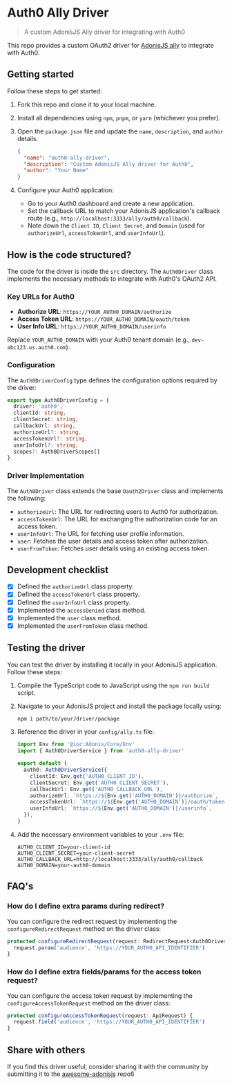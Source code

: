 # Auth0 Ally Driver
> A custom AdonisJS Ally driver for integrating with Auth0

This repo provides a custom OAuth2 driver for [AdonisJS ally](https://docs.adonisjs.com/guides/authentication/social-authentication) to integrate with Auth0.

## Getting started

Follow these steps to get started:

1. Fork this repo and clone it to your local machine.
2. Install all dependencies using `npm`, `pnpm`, or `yarn` (whichever you prefer).
3. Open the `package.json` file and update the `name`, `description`, and `author` details.

   ```json
   {
     "name": "auth0-ally-driver",
     "description": "Custom AdonisJS Ally driver for Auth0",
     "author": "Your Name"
   }
   ```

4. Configure your Auth0 application:
   - Go to your Auth0 dashboard and create a new application.
   - Set the callback URL to match your AdonisJS application's callback route (e.g., `http://localhost:3333/ally/auth0/callback`).
   - Note down the `Client ID`, `Client Secret`, and `Domain` (used for `authorizeUrl`, `accessTokenUrl`, and `userInfoUrl`).

## How is the code structured?

The code for the driver is inside the `src` directory. The `Auth0Driver` class implements the necessary methods to integrate with Auth0's OAuth2 API.

### Key URLs for Auth0

- **Authorize URL**: `https://YOUR_AUTH0_DOMAIN/authorize`
- **Access Token URL**: `https://YOUR_AUTH0_DOMAIN/oauth/token`
- **User Info URL**: `https://YOUR_AUTH0_DOMAIN/userinfo`

Replace `YOUR_AUTH0_DOMAIN` with your Auth0 tenant domain (e.g., `dev-abc123.us.auth0.com`).

### Configuration

The `Auth0DriverConfig` type defines the configuration options required by the driver:

```ts
export type Auth0DriverConfig = {
  driver: 'auth0',
  clientId: string,
  clientSecret: string,
  callbackUrl: string,
  authorizeUrl?: string,
  accessTokenUrl?: string,
  userInfoUrl?: string,
  scopes?: Auth0DriverScopes[]
}
```

### Driver Implementation

The `Auth0Driver` class extends the base `Oauth2Driver` class and implements the following:

- `authorizeUrl`: The URL for redirecting users to Auth0 for authorization.
- `accessTokenUrl`: The URL for exchanging the authorization code for an access token.
- `userInfoUrl`: The URL for fetching user profile information.
- `user`: Fetches the user details and access token after authorization.
- `userFromToken`: Fetches user details using an existing access token.

## Development checklist

- [x] Defined the `authorizeUrl` class property.
- [x] Defined the `accessTokenUrl` class property.
- [x] Defined the `userInfoUrl` class property.
- [x] Implemented the `accessDenied` class method.
- [x] Implemented the `user` class method.
- [x] Implemented the `userFromToken` class method.

## Testing the driver

You can test the driver by installing it locally in your AdonisJS application. Follow these steps:

1. Compile the TypeScript code to JavaScript using the `npm run build` script.
2. Navigate to your AdonisJS project and install the package locally using:
   ```bash
   npm i path/to/your/driver/package
   ```
3. Reference the driver in your `config/ally.ts` file:

   ```ts
   import Env from '@ioc:Adonis/Core/Env'
   import { Auth0DriverService } from 'auth0-ally-driver'

   export default {
     auth0: Auth0DriverService({
       clientId: Env.get('AUTH0_CLIENT_ID'),
       clientSecret: Env.get('AUTH0_CLIENT_SECRET'),
       callbackUrl: Env.get('AUTH0_CALLBACK_URL'),
       authorizeUrl: `https://${Env.get('AUTH0_DOMAIN')}/authorize`,
       accessTokenUrl: `https://${Env.get('AUTH0_DOMAIN')}/oauth/token`,
       userInfoUrl: `https://${Env.get('AUTH0_DOMAIN')}/userinfo`,
     }),
   }
   ```

4. Add the necessary environment variables to your `.env` file:
   ```env
   AUTH0_CLIENT_ID=your-client-id
   AUTH0_CLIENT_SECRET=your-client-secret
   AUTH0_CALLBACK_URL=http://localhost:3333/ally/auth0/callback
   AUTH0_DOMAIN=your-auth0-domain
   ```

## FAQ's

### How do I define extra params during redirect?

You can configure the redirect request by implementing the `configureRedirectRequest` method on the driver class:

```ts
protected configureRedirectRequest(request: RedirectRequest<Auth0DriverScopes>) {
  request.param('audience', 'https://YOUR_AUTH0_API_IDENTIFIER')
}
```

### How do I define extra fields/params for the access token request?

You can configure the access token request by implementing the `configureAccessTokenRequest` method on the driver class:

```ts
protected configureAccessTokenRequest(request: ApiRequest) {
  request.field('audience', 'https://YOUR_AUTH0_API_IDENTIFIER')
}
```

## Share with others

If you find this driver useful, consider sharing it with the community by submitting it to the [awesome-adonisjs](https://github.com/adonisjs-community/awesome-adonisjs) repoß
